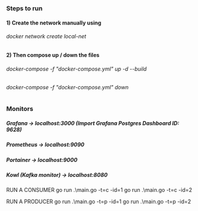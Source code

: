 #
### Steps to run
#### 1) Create the network manually using
###### docker network create local-net
#### 2) Then compose up / down the files
###### docker-compose -f "docker-compose.yml" up -d --build
###### docker-compose -f "docker-compose.yml" down
#
### Monitors
##### Grafana ->  localhost:3000 (Import Grafana Postgres Dashboard ID: 9628)
##### Prometheus -> localhost:9090
##### Portainer -> localhost:9000
##### Kowl (Kafka monitor) -> localhost:8080


RUN A CONSUMER
go run .\main.go -t=c -id=1
go run .\main.go -t=c -id=2

RUN A PRODUCER
go run .\main.go -t=p -id=1
go run .\main.go -t=p -id=2